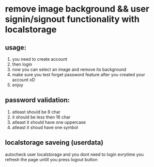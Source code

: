  # remove image background && user signin/signout functionality with localstorage 
 ## usage: 
 1) you need to create account
 2) then login
 3) now you can select an image and remove its background 
 4) make sure you test forget password feature after you created your account xD 
 5) enjoy
## password validation:
1) atleast should be 8 char
2) it should be less then 16 char
3) atleast it should have one uppercase
4) atleast it shoud have one symbol 

## localstorage saveing (userdata)
autocheck user localstorage and you dont need to login evrytime you refresh the page untill you press logout button

